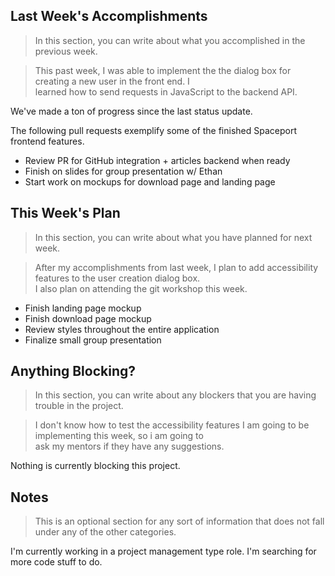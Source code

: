 ## Last Week's Accomplishments

> In this section, you can write about what you accomplished in the previous week.

> This past week, I was able to implement the the dialog box for creating a new user in the front end. I \
> learned how to send requests in JavaScript to the backend API.

We've made a ton of progress since the last status update.

The following pull requests exemplify some of the finished Spaceport frontend features.

 - Review PR for GitHub integration + articles backend when ready
 - Finish on slides for group presentation w/ Ethan
 - Start work on mockups for download page and landing page

## This Week's Plan

> In this section, you can write about what you have planned for next week.

> After my accomplishments from last week, I plan to add accessibility features to the user creation dialog box. \
> I also plan on attending the git workshop this week.

- Finish landing page mockup
- Finish download page mockup
- Review styles throughout the entire application
- Finalize small group presentation

## Anything Blocking?

> In this section, you can write about any blockers that you are having trouble in the project.

> I don't know how to test the accessibility features I am going to be implementing this week, so i am going to \
> ask my mentors if they have any suggestions.

Nothing is currently blocking this project.

## Notes

> This is an optional section for any sort of information that does not fall under any of the other categories.

I'm currently working in a project management type role. I'm searching for more code stuff to do.
